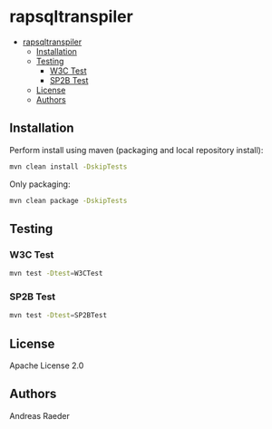# rapsqltranspiler

- [rapsqltranspiler](#rapsqltranspiler)
  - [Installation](#installation)
  - [Testing](#testing)
    - [W3C Test](#w3c-test)
    - [SP2B Test](#sp2b-test)
  - [License](#license)
  - [Authors](#authors)

## Installation

Perform install using maven (packaging and local repository install):

```bash
mvn clean install -DskipTests
```

Only packaging:

```bash
mvn clean package -DskipTests
```

## Testing

### W3C Test

```bash
mvn test -Dtest=W3CTest
```

### SP2B Test

```bash
mvn test -Dtest=SP2BTest
```

## License

Apache License 2.0

## Authors

Andreas Raeder
